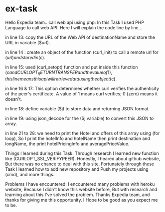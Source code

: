 # ex-task
Hello Expedia team.. 
call web api using php:
In this Task I used PHP Language to call web API.
Here I will explain the code line by line...

in line 13:
copy the URL of the Web API of destinationName and store the URL in variable ($url).

in line 14 :
create an object of the function (curl_init) to call a remote url for ($url) and stored in ($c).

in line 15:
used (curl_setopt) function and put inside this function ($c and CURLOPT_RETURNTRANSFER and the value of 1),this line means this api will
retrieve data using the object ($c).

in line 16 & 17:
This option determines whether curl verifies the authenticity of the peer's certificate. A value of 1 means curl verifies; 0 (zero) means it doesn't.

in line 18:
define variable ($j) to store data and returning JSON format.

in line 19:
using json_decode for the ($j variable) to convert this JSON to array.

in line 21 to 28:
we need to print the Hotel and offers of this array using (for loop), So I print the hotelInfo and hotelName
then print destination and longName, the print hotelPricingInfo and averagePriceValue.


Things I learned during this Task:
Through research I learned new function like (CURLOPT_SSL_VERIFYPEER).
Honestly, I heared about github website, But there was no chance to deal with this site, Fortunately through these Task I learned how to add new repository and 
Push my projects using (cmd), and more things.

Problems I have encountered:
I encountered many problems with heroku website, Because I didn't know this website before, But with research and learning about this I've solved the problem.
Thanks Expedia team, and thanks for giving me this opportunity. I Hope to be good as you expect me to be.
